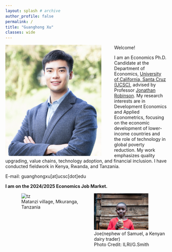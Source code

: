 ```yaml
---
layout: splash # archive
author_profile: false
permalink: /
title: "Guanghong Xu"
classes: wide
---
```


<img src="/images/xgh.jpg" width="300" align="left" style="display: block; margin-right: 40px;" /> 

Welcome! 

I am an Economics Ph.D. Candidate at the Department of Economics, [University of California, Santa Cruz (UCSC)](https://economics.ucsc.edu/), advised by Professor [Jonathan Robinson](https://sites.google.com/view/jmrtwo/home). My research interests are in Development Economics and Applied Econometrics, focusing on the economic development of lower-income countries and the role of technology in global poverty reduction. My work emphasizes quality upgrading, value chains, technology adoption, and financial inclusion. I have conducted fieldwork in Kenya, Rwanda, and Tanzania.

E-mail: guanghongxu[at]ucsc[dot]edu

**I am on the 2024/2025 Economics Job Market.**


<div style="display:flex">
     <div style="flex:1;padding-left:50px;">
				<img src="/images/tz2.jpeg" alt="tz" style="width:89%">
				<figcaption>Matanzi village, Mkuranga, Tanzania</figcaption>
     </div>
     <div style="flex:1;">
				<img src="/images/Kenyamilk_small.jpg" alt="ke" style="width:75%">
				<figcaption>Joe(nephew of Samuel, a Kenyan dairy trader)</figcaption>
				<figcaption>Photo Credit: ILRI/G.Smith</figcaption>
     </div>
</div>







